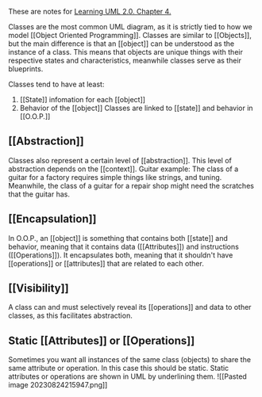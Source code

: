 These are notes for [Learning UML 2.0. Chapter 4.](https://learning.oreilly.com/library/view/learning-uml-2-0/0596009828/ch04.html#learnuml2-CHP-4-SECT-4.1)

Classes are the most common UML diagram, as it is strictly tied to how we model [[Object Oriented Programming]]. Classes are similar to [[Objects]], but the main difference is that an [[object]] can be understood as the instance of a class. This means that objects are unique things with their respective states and characteristics, meanwhile classes serve as their blueprints.

Classes tend to have at least:
1. [[State]] infomation for each [[object]]
2. Behavior of the [[object]]
Classes are linked to [[state]] and behavior in [[O.O.P.]]
## [[Abstraction]]
Classes also represent a certain level of [[abstraction]]. This level of abstraction depends on the [[context]]. Guitar example: The class of a guitar for a factory requires simple things like strings, and tuning. Meanwhile, the class of a guitar for a repair shop might need the scratches that the guitar has.
## [[Encapsulation]]
In O.O.P., an [[object]] is something that contains both [[state]] and behavior, meaning that it contains data ([[Attributes]]) and instructions ([[Operations]]). It encapsulates both, meaning that it shouldn't have [[operations]] or [[attributes]] that are related to each other.
## [[Visibility]]
A class can and must selectively reveal its [[operations]] and data to other classes, as this facilitates abstraction. 

## Static [[Attributes]] or [[Operations]]
Sometimes you want all instances of the same class (objects) to share the same attribute or operation. In this case this should be static.
Static attributes or operations are shown in UML by underlining them.
![[Pasted image 20230824215947.png]]
